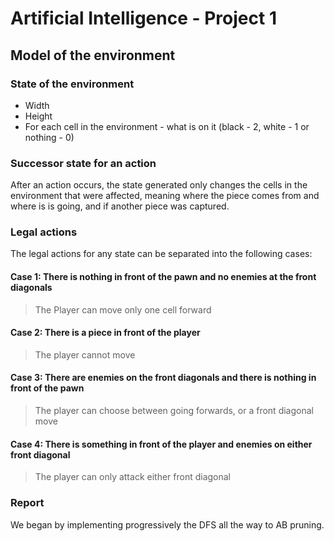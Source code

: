# Artificial Intelligence - Project 1

## Model of the environment

### State of the environment

- Width
- Height
- For each cell in the environment - what is on it (black - 2, white - 1 or nothing - 0)

### Successor state for an action

After an action occurs, the state generated only changes the cells in the environment that were affected, meaning where the piece comes from and where is is going, and if another piece was captured.

### Legal actions

The legal actions for any state can be separated into the following cases:

#### Case 1: There is nothing in front of the pawn and no enemies at the front diagonals

> The Player can move only one cell forward

#### Case 2: There is a piece in front of the player

> The player cannot move

#### Case 3: There are enemies on the front diagonals and there is nothing in front of the pawn

> The player can choose between going forwards, or a front diagonal move

#### Case 4: There is something in front of the player and enemies on either front diagonal

> The player can only attack either front diagonal

### Report

We began by implementing progressively the DFS all the way to AB pruning.